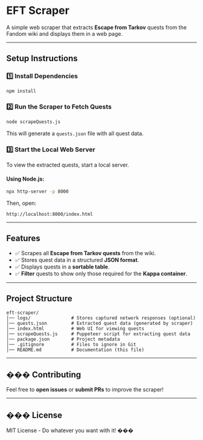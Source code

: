 # EFT Scraper

A simple web scraper that extracts **Escape from Tarkov** quests from the Fandom wiki and displays them in a web page.

---

## Setup Instructions

### 1️⃣ Install Dependencies

```sh
npm install
```

### 2️⃣ Run the Scraper to Fetch Quests

```sh
node scrapeQuests.js
```

This will generate a `quests.json` file with all quest data.

### 3️⃣ Start the Local Web Server

To view the extracted quests, start a local server.

#### Using Node.js:

```sh
npx http-server -p 8000
```

Then, open:

```
http://localhost:8000/index.html
```

---

## Features

- ✅ Scrapes all **Escape from Tarkov quests** from the wiki.
- ✅ Stores quest data in a structured **JSON format**.
- ✅ Displays quests in a **sortable table**.
- ✅ **Filter** quests to show only those required for the **Kappa container**.

---

## Project Structure

```
eft-scraper/
│── logs/               # Stores captured network responses (optional)
│── quests.json         # Extracted quest data (generated by scraper)
│── index.html          # Web UI for viewing quests
│── scrapeQuests.js     # Puppeteer script for extracting quest data
│── package.json        # Project metadata
│── .gitignore          # Files to ignore in Git
│── README.md           # Documentation (this file)
```

---

## ��� Contributing

Feel free to **open issues** or **submit PRs** to improve the scraper!

---

## ��� License

MIT License - Do whatever you want with it! ���
